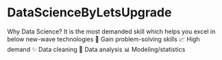 # DataScienceByLetsUpgrade
Why Data Science? It is the most demanded skill which helps you excel in below new-wave technologies 🧠    Gain problem-solving skills 📈    High demand ✨    Data cleaning 📝    Data analysis 📊    Modeling/statistics
